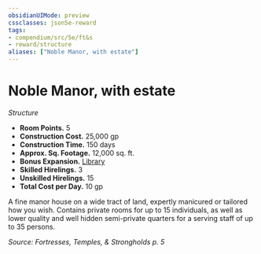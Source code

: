 ```yaml
---
obsidianUIMode: preview
cssclasses: json5e-reward
tags:
- compendium/src/5e/ft&s
- reward/structure
aliases: ["Noble Manor, with estate"]
---
```

# Noble Manor, with estate
*Structure*  

- **Room Points.** 5  
- **Construction Cost.** 25,000 gp  
- **Construction Time.** 150 days  
- **Approx. Sq. Footage.** 12,000 sq. ft.  
- **Bonus Expansion.** [Library](2-Mechanics/CLI/rewards/library-ft-s.md)  
- **Skilled Hirelings.** 3  
- **Unskilled Hirelings.** 15  
- **Total Cost per Day.** 10 gp  

A fine manor house on a wide tract of land, expertly manicured or tailored how you wish. Contains private rooms for up to 15 individuals, as well as lower quality and well hidden semi-private quarters for a serving staff of up to 35 persons.

*Source: Fortresses, Temples, & Strongholds p. 5*